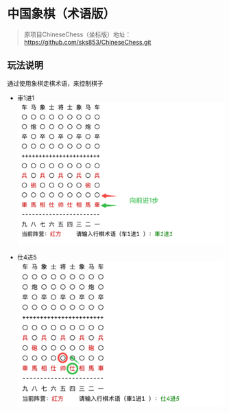 # 中国象棋（术语版）
> 原项目ChineseChess（坐标版）地址：https://github.com/sks853/ChineseChess.git

## 玩法说明
通过使用象棋走棋术语，来控制棋子

- 車1进1
![screenshot-20231103-143039.png](image%2Fscreenshot-20231103-143039.png)

- 仕4进5
![screenshot-20231103-144845.png](image%2Fscreenshot-20231103-144845.png)
